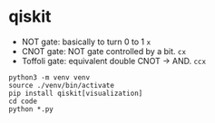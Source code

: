 # qiskit

* NOT gate: basically to turn 0 to 1 `x`
* CNOT gate: NOT gate controlled by a bit. `cx`
* Toffoli gate: equivalent double CNOT -> AND. `ccx`

```
python3 -m venv venv
source ./venv/bin/activate
pip install qiskit[visualization]
cd code
python *.py
```


